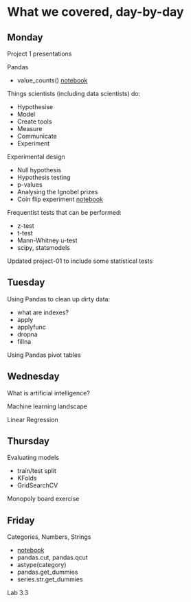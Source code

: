 What we covered, day-by-day
===========================


Monday
------

Project 1 presentations

Pandas
 - value_counts() [notebook](value-counts.ipynb)
 
Things scientists (including data scientists) do:
 - Hypothesise
 - Model
 - Create tools
 - Measure
 - Communicate
 - Experiment
 
Experimental design
 - Null hypothesis
 - Hypothesis testing
 - p-values
 - Analysing the Ignobel prizes
 - Coin flip experiment [notebook](coin-toss.ipynb)
 
Frequentist tests that can be performed:
 - z-test
 - t-test
 - Mann-Whitney u-test
 - scipy, statsmodels

Updated project-01 to include some statistical tests


Tuesday
-------

Using Pandas to clean up dirty data:
 - what are indexes?
 - apply
 - applyfunc
 - dropna
 - fillna

Using Pandas pivot tables



Wednesday
---------

What is artificial intelligence?

Machine learning landscape

Linear Regression



Thursday
--------

Evaluating models
 - train/test split
 - KFolds
 - GridSearchCV
 
Monopoly board exercise


Friday
------

Categories, Numbers, Strings
 - [notebook](../notebooks/categories.ipynb)
 - pandas.cut, pandas.qcut
 - astype(category)
 - pandas.get_dummies
 - series.str.get_dummies
 
Lab 3.3
